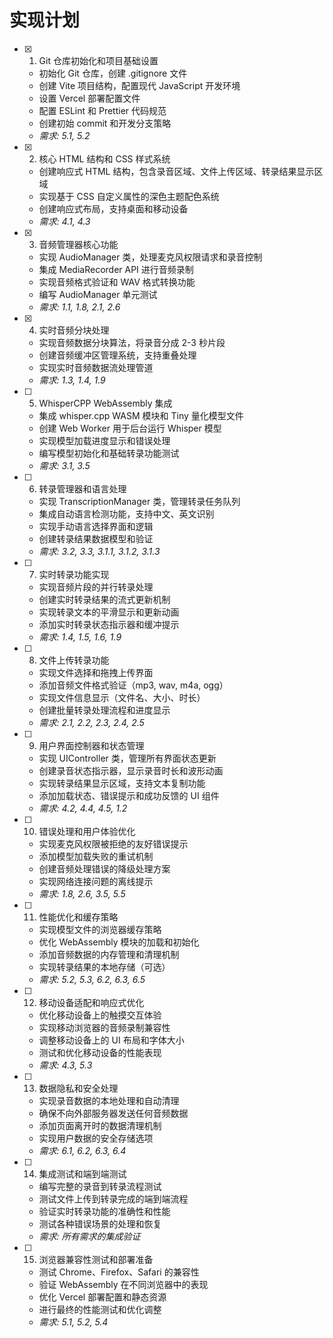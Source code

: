 # 实现计划

- [x] 1. Git 仓库初始化和项目基础设置
  - 初始化 Git 仓库，创建 .gitignore 文件
  - 创建 Vite 项目结构，配置现代 JavaScript 开发环境
  - 设置 Vercel 部署配置文件
  - 配置 ESLint 和 Prettier 代码规范
  - 创建初始 commit 和开发分支策略
  - _需求: 5.1, 5.2_

- [x] 2. 核心 HTML 结构和 CSS 样式系统
  - 创建响应式 HTML 结构，包含录音区域、文件上传区域、转录结果显示区域
  - 实现基于 CSS 自定义属性的深色主题配色系统
  - 创建响应式布局，支持桌面和移动设备
  - _需求: 4.1, 4.3_

- [x] 3. 音频管理器核心功能
  - 实现 AudioManager 类，处理麦克风权限请求和录音控制
  - 集成 MediaRecorder API 进行音频录制
  - 实现音频格式验证和 WAV 格式转换功能
  - 编写 AudioManager 单元测试
  - _需求: 1.1, 1.8, 2.1, 2.6_

- [x] 4. 实时音频分块处理
  - 实现音频数据分块算法，将录音分成 2-3 秒片段
  - 创建音频缓冲区管理系统，支持重叠处理
  - 实现实时音频数据流处理管道
  - _需求: 1.3, 1.4, 1.9_

- [ ] 5. WhisperCPP WebAssembly 集成
  - 集成 whisper.cpp WASM 模块和 Tiny 量化模型文件
  - 创建 Web Worker 用于后台运行 Whisper 模型
  - 实现模型加载进度显示和错误处理
  - 编写模型初始化和基础转录功能测试
  - _需求: 3.1, 3.5_

- [ ] 6. 转录管理器和语言处理
  - 实现 TranscriptionManager 类，管理转录任务队列
  - 集成自动语言检测功能，支持中文、英文识别
  - 实现手动语言选择界面和逻辑
  - 创建转录结果数据模型和验证
  - _需求: 3.2, 3.3, 3.1.1, 3.1.2, 3.1.3_

- [ ] 7. 实时转录功能实现
  - 实现音频片段的并行转录处理
  - 创建实时转录结果的流式更新机制
  - 实现转录文本的平滑显示和更新动画
  - 添加实时转录状态指示器和缓冲提示
  - _需求: 1.4, 1.5, 1.6, 1.9_

- [ ] 8. 文件上传转录功能
  - 实现文件选择和拖拽上传界面
  - 添加音频文件格式验证（mp3, wav, m4a, ogg）
  - 实现文件信息显示（文件名、大小、时长）
  - 创建批量转录处理流程和进度显示
  - _需求: 2.1, 2.2, 2.3, 2.4, 2.5_

- [ ] 9. 用户界面控制器和状态管理
  - 实现 UIController 类，管理所有界面状态更新
  - 创建录音状态指示器，显示录音时长和波形动画
  - 实现转录结果显示区域，支持文本复制功能
  - 添加加载状态、错误提示和成功反馈的 UI 组件
  - _需求: 4.2, 4.4, 4.5, 1.2_

- [ ] 10. 错误处理和用户体验优化
  - 实现麦克风权限被拒绝的友好错误提示
  - 添加模型加载失败的重试机制
  - 创建音频处理错误的降级处理方案
  - 实现网络连接问题的离线提示
  - _需求: 1.8, 2.6, 3.5, 5.5_

- [ ] 11. 性能优化和缓存策略
  - 实现模型文件的浏览器缓存策略
  - 优化 WebAssembly 模块的加载和初始化
  - 添加音频数据的内存管理和清理机制
  - 实现转录结果的本地存储（可选）
  - _需求: 5.2, 5.3, 6.2, 6.3, 6.5_

- [ ] 12. 移动设备适配和响应式优化
  - 优化移动设备上的触摸交互体验
  - 实现移动浏览器的音频录制兼容性
  - 调整移动设备上的 UI 布局和字体大小
  - 测试和优化移动设备的性能表现
  - _需求: 4.3, 5.3_

- [ ] 13. 数据隐私和安全处理
  - 实现录音数据的本地处理和自动清理
  - 确保不向外部服务器发送任何音频数据
  - 添加页面离开时的数据清理机制
  - 实现用户数据的安全存储选项
  - _需求: 6.1, 6.2, 6.3, 6.4_

- [ ] 14. 集成测试和端到端测试
  - 编写完整的录音到转录流程测试
  - 测试文件上传到转录完成的端到端流程
  - 验证实时转录功能的准确性和性能
  - 测试各种错误场景的处理和恢复
  - _需求: 所有需求的集成验证_

- [ ] 15. 浏览器兼容性测试和部署准备
  - 测试 Chrome、Firefox、Safari 的兼容性
  - 验证 WebAssembly 在不同浏览器中的表现
  - 优化 Vercel 部署配置和静态资源
  - 进行最终的性能测试和优化调整
  - _需求: 5.1, 5.2, 5.4_
